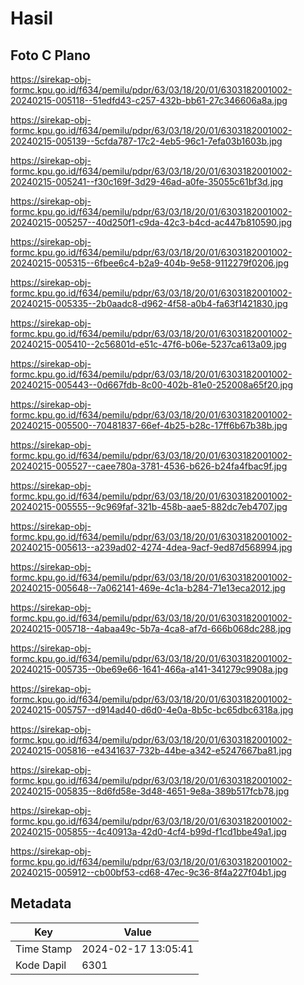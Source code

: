 # Hasil

## Foto C Plano

https://sirekap-obj-formc.kpu.go.id/f634/pemilu/pdpr/63/03/18/20/01/6303182001002-20240215-005118--51edfd43-c257-432b-bb61-27c346606a8a.jpg

https://sirekap-obj-formc.kpu.go.id/f634/pemilu/pdpr/63/03/18/20/01/6303182001002-20240215-005139--5cfda787-17c2-4eb5-96c1-7efa03b1603b.jpg

https://sirekap-obj-formc.kpu.go.id/f634/pemilu/pdpr/63/03/18/20/01/6303182001002-20240215-005241--f30c169f-3d29-46ad-a0fe-35055c61bf3d.jpg

https://sirekap-obj-formc.kpu.go.id/f634/pemilu/pdpr/63/03/18/20/01/6303182001002-20240215-005257--40d250f1-c9da-42c3-b4cd-ac447b810590.jpg

https://sirekap-obj-formc.kpu.go.id/f634/pemilu/pdpr/63/03/18/20/01/6303182001002-20240215-005315--6fbee6c4-b2a9-404b-9e58-9112279f0206.jpg

https://sirekap-obj-formc.kpu.go.id/f634/pemilu/pdpr/63/03/18/20/01/6303182001002-20240215-005335--2b0aadc8-d962-4f58-a0b4-fa63f1421830.jpg

https://sirekap-obj-formc.kpu.go.id/f634/pemilu/pdpr/63/03/18/20/01/6303182001002-20240215-005410--2c56801d-e51c-47f6-b06e-5237ca613a09.jpg

https://sirekap-obj-formc.kpu.go.id/f634/pemilu/pdpr/63/03/18/20/01/6303182001002-20240215-005443--0d667fdb-8c00-402b-81e0-252008a65f20.jpg

https://sirekap-obj-formc.kpu.go.id/f634/pemilu/pdpr/63/03/18/20/01/6303182001002-20240215-005500--70481837-66ef-4b25-b28c-17ff6b67b38b.jpg

https://sirekap-obj-formc.kpu.go.id/f634/pemilu/pdpr/63/03/18/20/01/6303182001002-20240215-005527--caee780a-3781-4536-b626-b24fa4fbac9f.jpg

https://sirekap-obj-formc.kpu.go.id/f634/pemilu/pdpr/63/03/18/20/01/6303182001002-20240215-005555--9c969faf-321b-458b-aae5-882dc7eb4707.jpg

https://sirekap-obj-formc.kpu.go.id/f634/pemilu/pdpr/63/03/18/20/01/6303182001002-20240215-005613--a239ad02-4274-4dea-9acf-9ed87d568994.jpg

https://sirekap-obj-formc.kpu.go.id/f634/pemilu/pdpr/63/03/18/20/01/6303182001002-20240215-005648--7a062141-469e-4c1a-b284-71e13eca2012.jpg

https://sirekap-obj-formc.kpu.go.id/f634/pemilu/pdpr/63/03/18/20/01/6303182001002-20240215-005718--4abaa49c-5b7a-4ca8-af7d-666b068dc288.jpg

https://sirekap-obj-formc.kpu.go.id/f634/pemilu/pdpr/63/03/18/20/01/6303182001002-20240215-005735--0be69e66-1641-466a-a141-341279c9908a.jpg

https://sirekap-obj-formc.kpu.go.id/f634/pemilu/pdpr/63/03/18/20/01/6303182001002-20240215-005757--d914ad40-d6d0-4e0a-8b5c-bc65dbc6318a.jpg

https://sirekap-obj-formc.kpu.go.id/f634/pemilu/pdpr/63/03/18/20/01/6303182001002-20240215-005816--e4341637-732b-44be-a342-e5247667ba81.jpg

https://sirekap-obj-formc.kpu.go.id/f634/pemilu/pdpr/63/03/18/20/01/6303182001002-20240215-005835--8d6fd58e-3d48-4651-9e8a-389b517fcb78.jpg

https://sirekap-obj-formc.kpu.go.id/f634/pemilu/pdpr/63/03/18/20/01/6303182001002-20240215-005855--4c40913a-42d0-4cf4-b99d-f1cd1bbe49a1.jpg

https://sirekap-obj-formc.kpu.go.id/f634/pemilu/pdpr/63/03/18/20/01/6303182001002-20240215-005912--cb00bf53-cd68-47ec-9c36-8f4a227f04b1.jpg


## Metadata

| Key        | Value               |
| ---------- | ------------------- |
| Time Stamp | 2024-02-17 13:05:41 |
| Kode Dapil | 6301                |



